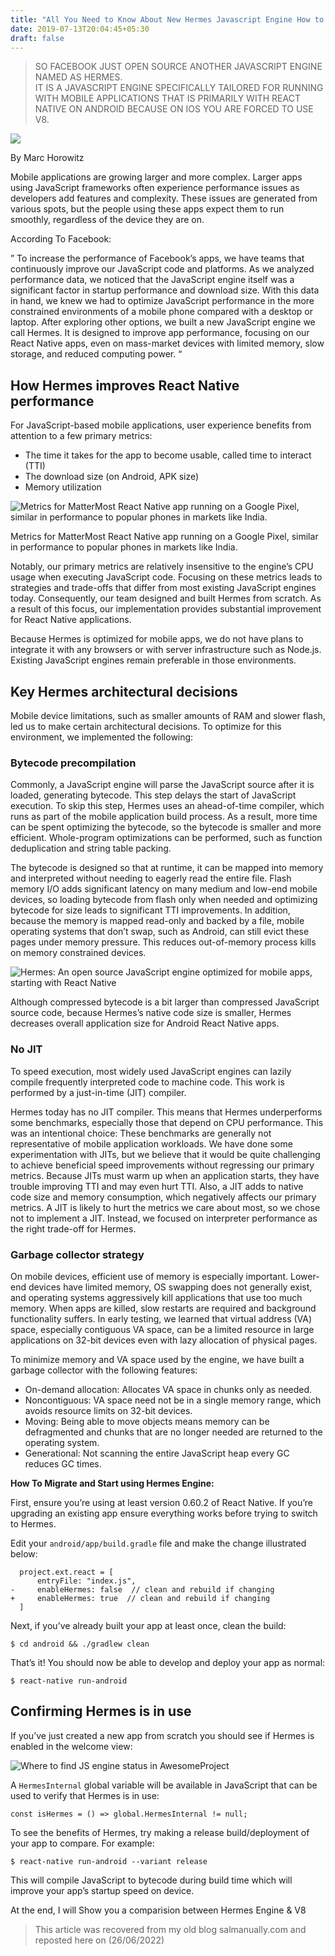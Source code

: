 ```yaml
---
title: "All You Need to Know About New Hermes Javascript Engine How to Migrate"
date: 2019-07-13T20:04:45+05:30
draft: false
---
```


> SO FACEBOOK JUST OPEN SOURCE ANOTHER JAVASCRIPT ENGINE NAMED AS HERMES.  
> IT IS A JAVASCRIPT ENGINE SPECIFICALLY TAILORED FOR RUNNING WITH MOBILE APPLICATIONS THAT IS PRIMARILY WITH REACT NATIVE ON ANDROID BECAUSE ON IOS YOU ARE FORCED TO USE V8.

![](https://web.archive.org/web/20200814101001im_/https://i1.wp.com/code.fb.com/wp-content/uploads/2019/07/HermesOSSChainReact_blog_FIN_1-1.gif?w=696&ssl=1)

By Marc Horowitz

Mobile applications are growing larger and more complex. Larger apps using JavaScript frameworks often experience performance issues as developers add features and complexity. These issues are generated from various spots, but the people using these apps expect them to run smoothly, regardless of the device they are on.

According To Facebook:

” To increase the performance of Facebook’s apps, we have teams that continuously improve our JavaScript code and platforms. As we analyzed performance data, we noticed that the JavaScript engine itself was a significant factor in startup performance and download size. With this data in hand, we knew we had to optimize JavaScript performance in the more constrained environments of a mobile phone compared with a desktop or laptop. After exploring other options, we built a new JavaScript engine we call Hermes. It is designed to improve app performance, focusing on our React Native apps, even on mass-market devices with limited memory, slow storage, and reduced computing power. “

## How Hermes improves React Native performance

For JavaScript-based mobile applications, user experience benefits from attention to a few primary metrics:

-   The time it takes for the app to become usable, called time to interact (TTI)
-   The download size (on Android, APK size)
-   Memory utilization

![Metrics for MatterMost React Native app running on a Google Pixel, similar in performance to popular phones in markets like India.](https://web.archive.org/web/20200814101001im_/https://i1.wp.com/code.fb.com/wp-content/uploads/2019/07/hermesstats-1.jpg?w=696&ssl=1)

Metrics for MatterMost React Native app running on a Google Pixel, similar in performance to popular phones in markets like India.

Notably, our primary metrics are relatively insensitive to the engine’s CPU usage when executing JavaScript code. Focusing on these metrics leads to strategies and trade-offs that differ from most existing JavaScript engines today. Consequently, our team designed and built Hermes from scratch. As a result of this focus, our implementation provides substantial improvement for React Native applications.

Because Hermes is optimized for mobile apps, we do not have plans to integrate it with any browsers or with server infrastructure such as Node.js. Existing JavaScript engines remain preferable in those environments.

## Key Hermes architectural decisions

Mobile device limitations, such as smaller amounts of RAM and slower flash, led us to make certain architectural decisions. To optimize for this environment, we implemented the following:

### Bytecode precompilation

Commonly, a JavaScript engine will parse the JavaScript source after it is loaded, generating bytecode. This step delays the start of JavaScript execution. To skip this step, Hermes uses an ahead-of-time compiler, which runs as part of the mobile application build process. As a result, more time can be spent optimizing the bytecode, so the bytecode is smaller and more efficient. Whole-program optimizations can be performed, such as function deduplication and string table packing.

The bytecode is designed so that at runtime, it can be mapped into memory and interpreted without needing to eagerly read the entire file. Flash memory I/O adds significant latency on many medium and low-end mobile devices, so loading bytecode from flash only when needed and optimizing bytecode for size leads to significant TTI improvements. In addition, because the memory is mapped read-only and backed by a file, mobile operating systems that don’t swap, such as Android, can still evict these pages under memory pressure. This reduces out-of-memory process kills on memory constrained devices.

![Hermes: An open source JavaScript engine optimized for mobile apps, starting with React Native](https://web.archive.org/web/20200814101001im_/https://i1.wp.com/code.fb.com/wp-content/uploads/2019/07/HermesOSSChainReact_blog_FIN_1-1.gif?w=696&ssl=1)

Although compressed bytecode is a bit larger than compressed JavaScript source code, because Hermes’s native code size is smaller, Hermes decreases overall application size for Android React Native apps.

### No JIT

To speed execution, most widely used JavaScript engines can lazily compile frequently interpreted code to machine code. This work is performed by a just-in-time (JIT) compiler.

Hermes today has no JIT compiler. This means that Hermes underperforms some benchmarks, especially those that depend on CPU performance. This was an intentional choice: These benchmarks are generally not representative of mobile application workloads. We have done some experimentation with JITs, but we believe that it would be quite challenging to achieve beneficial speed improvements without regressing our primary metrics. Because JITs must warm up when an application starts, they have trouble improving TTI and may even hurt TTI. Also, a JIT adds to native code size and memory consumption, which negatively affects our primary metrics. A JIT is likely to hurt the metrics we care about most, so we chose not to implement a JIT. Instead, we focused on interpreter performance as the right trade-off for Hermes.

### Garbage collector strategy

On mobile devices, efficient use of memory is especially important. Lower-end devices have limited memory, OS swapping does not generally exist, and operating systems aggressively kill applications that use too much memory. When apps are killed, slow restarts are required and background functionality suffers. In early testing, we learned that virtual address (VA) space, especially contiguous VA space, can be a limited resource in large applications on 32-bit devices even with lazy allocation of physical pages.

To minimize memory and VA space used by the engine, we have built a garbage collector with the following features:

-   On-demand allocation: Allocates VA space in chunks only as needed.
-   Noncontiguous: VA space need not be in a single memory range, which avoids resource limits on 32-bit devices.
-   Moving: Being able to move objects means memory can be defragmented and chunks that are no longer needed are returned to the operating system.
-   Generational: Not scanning the entire JavaScript heap every GC reduces GC times.

**How To Migrate and Start using Hermes Engine:**

First, ensure you’re using at least version 0.60.2 of React Native. If you’re upgrading an existing app ensure everything works before trying to switch to Hermes.

Edit your  `android/app/build.gradle`  file and make the change illustrated below:

```
  project.ext.react = [
      entryFile: "index.js",
-     enableHermes: false  // clean and rebuild if changing
+     enableHermes: true  // clean and rebuild if changing
  ]
```

Next, if you’ve already built your app at least once, clean the build:

```
$ cd android && ./gradlew clean

```

That’s it! You should now be able to develop and deploy your app as normal:

```
$ react-native run-android

```

## Confirming Hermes is in use

If you’ve just created a new app from scratch you should see if Hermes is enabled in the welcome view:

![Where to find JS engine status in AwesomeProject](https://web.archive.org/web/20200814101001im_/https://i2.wp.com/facebook.github.io/react-native/docs/assets/HermesApp.jpg?w=696&ssl=1)

A  `HermesInternal`  global variable will be available in JavaScript that can be used to verify that Hermes is in use:

```
const isHermes = () => global.HermesInternal != null;

```

To see the benefits of Hermes, try making a release build/deployment of your app to compare. For example:

```
$ react-native run-android --variant release

```

This will compile JavaScript to bytecode during build time which will improve your app’s startup speed on device.

At the end, I will Show you a comparision between Hermes Engine & V8

> This article was recovered from my old blog salmanually.com and reposted here on (26/06/2022)
